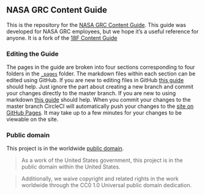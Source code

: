 ## NASA GRC Content Guide

This is the repository for the [NASA GRC Content Guide](https://bruffridge.github.io/content-guide/). This guide was developed for NASA GRC employees, but we hope it’s a useful reference for anyone. It is a fork of the [18F Content Guide](https://pages.18f.gov/content-guide/)

### Editing the Guide
The pages in the guide are broken into four sections corresponding to four folders in the [```_pages```](https://github.com/bruffridge/content-guide/tree/master/_pages) folder. The markdown files within each section can be edited using GitHub. If you are new to editing files in GitHub [this guide](https://help.github.com/articles/editing-files-in-your-repository/) should help. Just ignore the part about creating a new branch and commit your changes directly to the master branch. If you are new to using markdown [this guide](https://guides.github.com/features/mastering-markdown/) should help. When you commit your changes to the master branch CircleCI will automatically push your changes to the [site on GitHub Pages](https://bruffridge.github.io/content-guide/). It may take up to a few minutes for your changes to be viewable on the site.

### Public domain

This project is in the worldwide [public domain](LICENSE.md).

> As a work of the United States government, this project is in the public domain within the United States.

> Additionally, we waive copyright and related rights in the work worldwide through the CC0 1.0 Universal public domain dedication.
